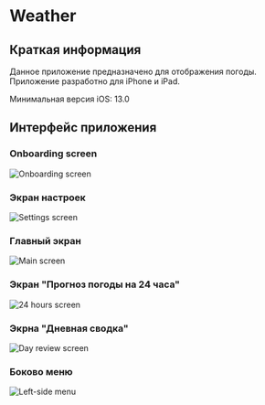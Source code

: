 
# Weather

## Краткая информация

Данное приложение предназначено для отображения погоды. Приложение разработно для iPhone и iPad. 

Минимальная версия iOS: 13.0

## Интерфейс приложения

### Onboarding screen

![Onboarding screen]()

### Экран настроек

![Settings screen]()

### Главный экран

![Main screen]()

### Экран "Прогноз погоды на 24 часа"

![24 hours screen]()

### Экрна "Дневная сводка"

![Day review screen]()

### Боково меню

![Left-side menu]()